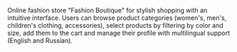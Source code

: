 Online fashion store "Fashion Boutique" for stylish shopping with an intuitive interface. 
Users can browse product categories (women's, men's, children's clothing, accessories), select products by filtering by color and size, add them to the cart and manage their profile with multilingual support (English and Russian).
